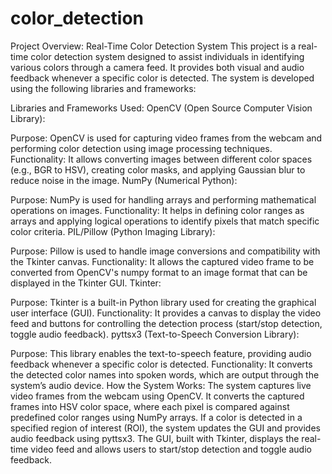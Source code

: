 # color_detection

Project Overview: Real-Time Color Detection System
This project is a real-time color detection system designed to assist individuals in identifying various colors through a camera feed. It provides both visual and audio feedback whenever a specific color is detected. The system is developed using the following libraries and frameworks:

Libraries and Frameworks Used:
OpenCV (Open Source Computer Vision Library):

Purpose: OpenCV is used for capturing video frames from the webcam and performing color detection using image processing techniques.
Functionality: It allows converting images between different color spaces (e.g., BGR to HSV), creating color masks, and applying Gaussian blur to reduce noise in the image.
NumPy (Numerical Python):

Purpose: NumPy is used for handling arrays and performing mathematical operations on images.
Functionality: It helps in defining color ranges as arrays and applying logical operations to identify pixels that match specific color criteria.
PIL/Pillow (Python Imaging Library):

Purpose: Pillow is used to handle image conversions and compatibility with the Tkinter canvas.
Functionality: It allows the captured video frame to be converted from OpenCV's numpy format to an image format that can be displayed in the Tkinter GUI.
Tkinter:

Purpose: Tkinter is a built-in Python library used for creating the graphical user interface (GUI).
Functionality: It provides a canvas to display the video feed and buttons for controlling the detection process (start/stop detection, toggle audio feedback).
pyttsx3 (Text-to-Speech Conversion Library):

Purpose: This library enables the text-to-speech feature, providing audio feedback whenever a specific color is detected.
Functionality: It converts the detected color names into spoken words, which are output through the system’s audio device.
How the System Works:
The system captures live video frames from the webcam using OpenCV.
It converts the captured frames into HSV color space, where each pixel is compared against predefined color ranges using NumPy arrays.
If a color is detected in a specified region of interest (ROI), the system updates the GUI and provides audio feedback using pyttsx3.
The GUI, built with Tkinter, displays the real-time video feed and allows users to start/stop detection and toggle audio feedback.
